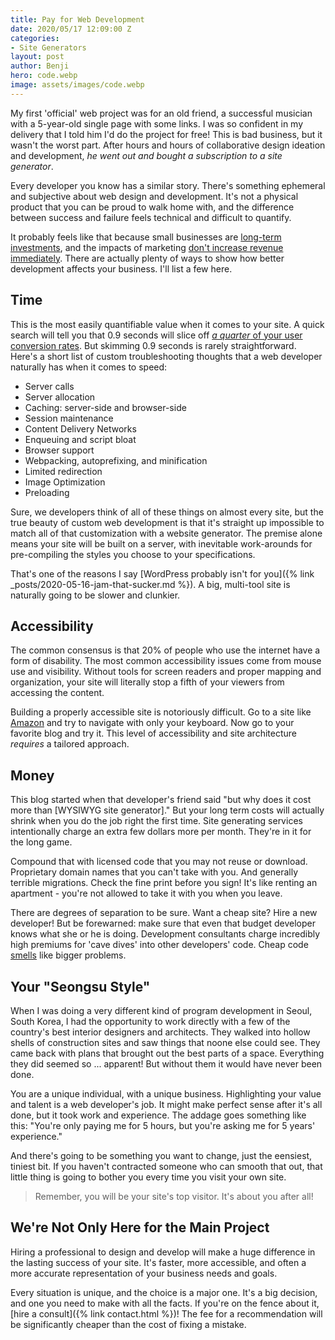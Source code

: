 ```yaml
---
title: Pay for Web Development
date: 2020/05/17 12:09:00 Z
categories:
- Site Generators
layout: post
author: Benji
hero: code.webp
image: assets/images/code.webp
---
```


My first 'official' web project was for an old friend, a successful musician with a 5-year-old single page with some links. I was so confident in my delivery that I told him I'd do the project for free! This is bad business, but it wasn't the worst part. After hours and hours of collaborative design ideation and development, *he went out and bought a subscription to a site generator*.

Every developer you know has a similar story. There's something ephemeral and subjective about web design and development. It's not a physical product that you can be proud to walk home with, and the difference between success and failure feels technical and difficult to quantify.
<!-- It's usually when a client asks why they should pay for a custom site when other options are out there for $50 a month. -->

It probably feels like that because small businesses are [long-term investments](http://paulgraham.com/ds.html), and the impacts of marketing [don't increase revenue immediately](https://www.sprk-d.com/blog/how-long-does-it-really-take-for-content-marketing-to-work). There are actually plenty of ways to show how better development affects your business. I'll list a few here.

## Time

This is the most easily quantifiable value when it comes to your site. A quick search will tell you that 0.9 seconds will slice off [*a quarter* of your user conversion rates](https://www.cloudflare.com/learning/performance/more/website-performance-conversion-rates/). But skimming 0.9 seconds is rarely straightforward. Here's a short list of custom troubleshooting thoughts that a web developer naturally has when it comes to speed:

- Server calls
- Server allocation
- Caching: server-side and browser-side
- Session maintenance
- Content Delivery Networks
- Enqueuing and script bloat
- Browser support
- Webpacking, autoprefixing, and minification
- Limited redirection
- Image Optimization
- Preloading

Sure, we developers think of all of these things on almost every site, but the true beauty of custom web development is that it's straight up impossible to match all of that customization with a website generator. The premise alone means your site will be built on a server, with inevitable work-arounds for pre-compiling the styles you choose to your specifications.

That's one of the reasons I say [WordPress probably isn't for you]({% link _posts/2020-05-16-jam-that-sucker.md %}). A big, multi-tool site is naturally going to be slower and clunkier.

## Accessibility

The common consensus is that 20% of people who use the internet have a form of disability. The most common accessibility issues come from mouse use and visibility. Without tools for screen readers and proper mapping and organization, your site will literally stop a fifth of your viewers from accessing the content.

Building a properly accessible site is notoriously difficult. Go to a site like <a href="https://www.amazon.com" target="_blank">Amazon</a> and try to navigate with only your keyboard. Now go to your favorite blog and try it. This level of accessibility and site architecture *requires* a tailored approach.


## Money

This blog started when that developer's friend said "but why does it cost more than [WYSIWYG site generator]." But your long term costs will actually shrink when you do the job right the first time. Site generating services intentionally charge an extra few dollars more per month. They're in it for the long game.

Compound that with licensed code that you may not reuse or download. Proprietary domain names that you can't take with you. And generally terrible migrations. Check the fine print before you sign! It's like renting an apartment - you're not allowed to take it with you when you leave.

There are degrees of separation to be sure. Want a cheap site? Hire a new developer! But be forewarned: make sure that even that budget developer knows what she or he is doing. Development consultants charge incredibly high premiums for 'cave dives' into other developers' code. Cheap code [smells](https://en.wikipedia.org/wiki/Code_smell) like bigger problems.


## Your "Seongsu Style"

When I was doing a very different kind of program development in Seoul, South Korea, I had the opportunity to work directly with a few of the country's best interior designers and architects. They walked into hollow shells of construction sites and saw things that noone else could see. They came back with plans that brought out the best parts of a space. Everything they did seemed so ... apparent! But without them it would have never been done.

You are a unique individual, with a unique business. Highlighting your value and talent is a web developer's job. It might make perfect sense after it's all done, but it took work and experience. The addage goes something like this: "You're only paying me for 5 hours, but you're asking me for 5 years' experience."

And there's going to be something you want to change, just the eensiest, tiniest bit. If you haven't contracted someone who can smooth that out, that little thing is going to bother you every time you visit your own site.

> Remember, you will be your site's top visitor. It's about you after all!


## We're Not Only Here for the Main Project

Hiring a professional to design and develop will make a huge difference in the lasting success of your site. It's faster, more accessible, and often a more accurate representation of your business needs and goals.

Every situation is unique, and the choice is a major one. It's a big decision, and one you need to make with all the facts. If you're on the fence about it, [hire a consult]({% link contact.html %})! The fee for a recommendation will be significantly cheaper than the cost of fixing a mistake.